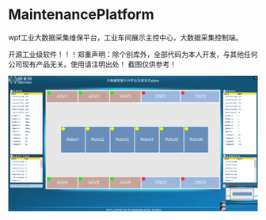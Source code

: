 # MaintenancePlatform
wpf工业大数据采集维保平台，工业车间展示主控中心，大数据采集控制端。

开源工业级软件！！！郑重声明：除个别库外，全部代码为本人开发，与其他任何公司现有产品无关。使用请注明出处！
截图仅供参考！

![image](https://github.com/AndrewChien/MaintenancePlatform/blob/master/QQ%E6%88%AA%E5%9B%BE20181116162239.png)
